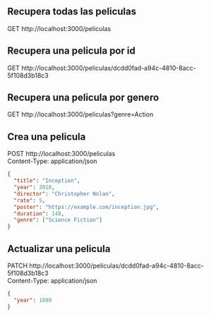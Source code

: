 ## Recupera todas las peliculas
GET http://localhost:3000/peliculas


## Recupera una pelicula por id
GET http://localhost:3000/peliculas/dcdd0fad-a94c-4810-8acc-5f108d3b18c3


## Recupera una pelicula por genero
GET http://localhost:3000/peliculas?genre=Action


## Crea una pelicula
POST http://localhost:3000/peliculas  
Content-Type: application/json

```json
{
  "title": "Inception",
  "year": 2010,
  "director": "Christopher Nolan",
  "rate": 5,
  "poster": "https://example.com/inception.jpg",
  "duration": 148,
  "genre": ["Science Fiction"]
}
```


## Actualizar una pelicula
PATCH http://localhost:3000/peliculas/dcdd0fad-a94c-4810-8acc-5f108d3b18c3  
Content-Type: application/json

```json
{
  "year": 1889
}
```
